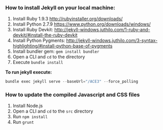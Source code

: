 ### How to install Jekyll on your local machine:

1. Install Ruby 1.9.3 http://rubyinstaller.org/downloads/
2. Install Python 2.7.9 https://www.python.org/downloads/windows/
3. Install Ruby Devkit: http://jekyll-windows.juthilo.com/1-ruby-and-devkit/#install-the-ruby-devkit
4. Install Python Pygments: http://jekyll-windows.juthilo.com/3-syntax-highlighting/#install-python-base-of-pygments
5. Install bundler gem: `gem install bundler`
6. Open a CLI and `cd` to the directory
7. Execute `bundle install`

**To run jekyll execute:**

```powershell
bundle exec jekyll serve --baseUrl="/ACE3" --force_polling
```

### How to update the compiled Javascript and CSS files

1. Install Node.js
2. Open a CLI and `cd` to the `src` directory
3. Run `npm install`
4. Run `grunt`
